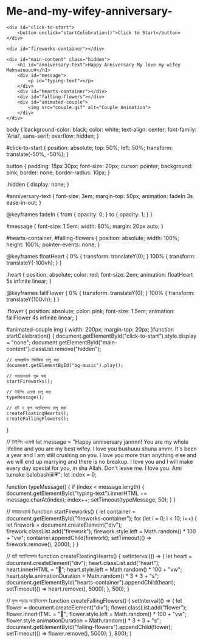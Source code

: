 # Me-and-my-wifey-anniversary- <!DOCTYPE html>
<html lang="en">
<head>
    <meta charset="UTF-8">
    <meta name="viewport" content="width=device-width, initial-scale=1.0">
    <title>Happy Anniversary</title>
    <link rel="stylesheet" href="style.css">
    <script defer src="script.js"></script>
</head>
<body>
    <audio id="bg-music" loop>
        <source src="music.mp3" type="audio/mpeg">
    </audio>
    
    <div id="click-to-start">
        <button onclick="startCelebration()">Click to Start</button>
    </div>

    <div id="fireworks-container"></div>

    <div id="main-content" class="hidden">
        <h1 id="anniversary-text">Happy Anniversary My love my wifey Mehnazuuuu💗</h1>
        <div id="message">
            <p id="typing-text"></p>
        </div>
        <div id="hearts-container"></div>
        <div id="falling-flowers"></div>
        <div id="animated-couple">
            <img src="couple.gif" alt="Couple Animation">
        </div>
    </div>
</body>
</html>body {
    background-color: black;
    color: white;
    text-align: center;
    font-family: 'Arial', sans-serif;
    overflow: hidden;
}

#click-to-start {
    position: absolute;
    top: 50%;
    left: 50%;
    transform: translate(-50%, -50%);
}

button {
    padding: 15px 30px;
    font-size: 20px;
    cursor: pointer;
    background: pink;
    border: none;
    border-radius: 10px;
}

.hidden {
    display: none;
}

#anniversary-text {
    font-size: 3em;
    margin-top: 50px;
    animation: fadeIn 3s ease-in-out;
}

@keyframes fadeIn {
    from { opacity: 0; }
    to { opacity: 1; }
}

#message {
    font-size: 1.5em;
    width: 80%;
    margin: 20px auto;
}

#hearts-container, #falling-flowers {
    position: absolute;
    width: 100%;
    height: 100%;
    pointer-events: none;
}

@keyframes floatHeart {
    0% { transform: translateY(0); }
    100% { transform: translateY(-100vh); }
}

.heart {
    position: absolute;
    color: red;
    font-size: 2em;
    animation: floatHeart 5s infinite linear;
}

@keyframes fallFlower {
    0% { transform: translateY(0); }
    100% { transform: translateY(100vh); }
}

.flower {
    position: absolute;
    color: pink;
    font-size: 1.5em;
    animation: fallFlower 4s infinite linear;
}

#animated-couple img {
    width: 200px;
    margin-top: 20px;
}function startCelebration() {
    document.getElementById("click-to-start").style.display = "none";
    document.getElementById("main-content").classList.remove("hidden");
    
    // ব্যাকগ্রাউন্ড মিউজিক চালু করা
    document.getElementById("bg-music").play();

    // ফায়ারওয়ার্ক শুরু করা
    startFireworks();

    // টাইপিং এফেক্ট চালু করা
    typeMessage();

    // হার্ট ও ফুল অ্যানিমেশন চালু করা
    createFloatingHearts();
    createFallingFlowers();
}

// টাইপিং এফেক্ট
let message = "Happy anniversary jannnn! You are my whole lifeline and you are my best wifey. I love you bushuuu shuna amrrr. It's been a year and I am still crushing on you. I love you more than anything else and we will end up marrying and there is no breakup. I love you and I will make every day special for you, in sha Allah. Don't leave me. I love you. Ami tumake balobashiiii💗";
let index = 0;

function typeMessage() {
    if (index < message.length) {
        document.getElementById("typing-text").innerHTML += message.charAt(index);
        index++;
        setTimeout(typeMessage, 50);
    }
}

// ফায়ারওয়ার্ক
function startFireworks() {
    let container = document.getElementById("fireworks-container");
    for (let i = 0; i < 10; i++) {
        let firework = document.createElement("div");
        firework.classList.add("firework");
        firework.style.left = Math.random() * 100 + "vw";
        container.appendChild(firework);
        setTimeout(() => firework.remove(), 2000);
    }
}

// হার্ট অ্যানিমেশন
function createFloatingHearts() {
    setInterval(() => {
        let heart = document.createElement("div");
        heart.classList.add("heart");
        heart.innerHTML = "💖";
        heart.style.left = Math.random() * 100 + "vw";
        heart.style.animationDuration = Math.random() * 3 + 3 + "s";
        document.getElementById("hearts-container").appendChild(heart);
        setTimeout(() => heart.remove(), 5000);
    }, 500);
}

// ফুল পড়ার অ্যানিমেশন
function createFallingFlowers() {
    setInterval(() => {
        let flower = document.createElement("div");
        flower.classList.add("flower");
        flower.innerHTML = "🌸";
        flower.style.left = Math.random() * 100 + "vw";
        flower.style.animationDuration = Math.random() * 3 + 3 + "s";
        document.getElementById("falling-flowers").appendChild(flower);
        setTimeout(() => flower.remove(), 5000);
    }, 800);
}
